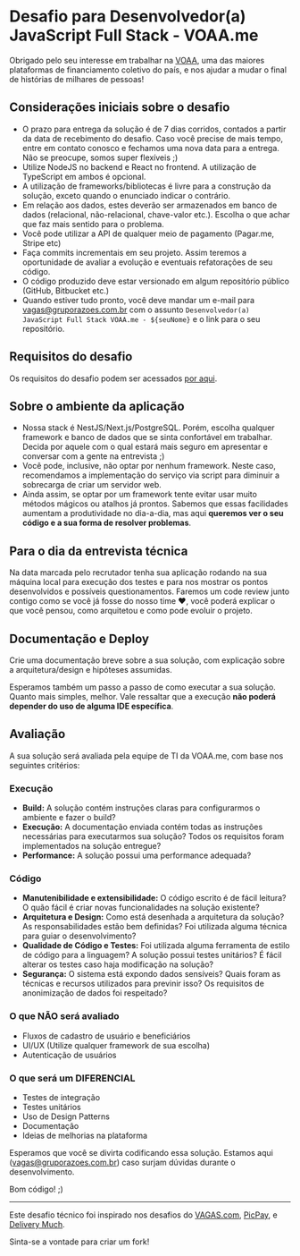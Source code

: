 # Desafio para Desenvolvedor(a) JavaScript Full Stack - VOAA.me

Obrigado pelo seu interesse em trabalhar na [VOAA](https://voaa.me), uma das maiores plataformas de financiamento coletivo do país, e nos ajudar a mudar o final de histórias de milhares de pessoas!

## Considerações iniciais sobre o desafio

- O prazo para entrega da solução é de 7 dias corridos, contados a partir da data de recebimento do desafio. Caso você precise de mais tempo, entre em contato conosco e fechamos uma nova data para a entrega. Não se preocupe, somos super flexíveis ;)
- Utilize NodeJS no backend e React no frontend. A utilização de TypeScript em ambos é opcional.
- A utilização de frameworks/bibliotecas é livre para a construção da solução, exceto quando o enunciado indicar o contrário.
- Em relação aos dados, estes deverão ser armazenados em banco de dados (relacional, não-relacional, chave-valor etc.). Escolha o que achar que faz mais sentido para o problema.
- Você pode utilizar a API de qualquer meio de pagamento (Pagar.me, Stripe etc)
- Faça commits incrementais em seu projeto. Assim teremos a oportunidade de avaliar a evolução e eventuais refatorações de seu código.
- O código produzido deve estar versionado em algum repositório público (GitHub, Bitbucket etc.)
- Quando estiver tudo pronto, você deve mandar um e-mail para vagas@gruporazoes.com.br com o assunto `Desenvolvedor(a) JavaScript Full Stack VOAA.me - ${seuNome}` e o link para o seu repositório.

## Requisitos do desafio

Os requisitos do desafio podem ser acessados [por aqui](desafio-tecnico.md).

## Sobre o ambiente da aplicação

- Nossa stack é NestJS/Next.js/PostgreSQL. Porém, escolha qualquer framework e banco de dados que se sinta confortável em trabalhar. Decida por aquele com o qual estará mais seguro em apresentar e conversar com a gente na entrevista ;)
- Você pode, inclusive, não optar por nenhum framework. Neste caso, recomendamos a implementação do serviço via script para diminuir a sobrecarga de criar um servidor web.
- Ainda assim, se optar por um framework tente evitar usar muito métodos mágicos ou atalhos já prontos. Sabemos que essas facilidades aumentam a produtividade no dia-a-dia, mas aqui **queremos ver o seu código e a sua forma de resolver problemas**.

## Para o dia da entrevista técnica

Na data marcada pelo recrutador tenha sua aplicação rodando na sua máquina local para execução dos testes e para nos mostrar os pontos desenvolvidos e possíveis questionamentos. Faremos um code review junto contigo como se você já fosse do nosso time ❤️, você poderá explicar o que você pensou, como arquitetou e como pode evoluir o projeto.

## Documentação e Deploy

Crie uma documentação breve sobre a sua solução, com explicação sobre a arquitetura/design e hipóteses assumidas.

Esperamos também um passo a passo de como executar a sua solução. Quanto mais simples, melhor. Vale ressaltar que a execução **não poderá depender do uso de alguma IDE específica**.

## Avaliação

A sua solução será avaliada pela equipe de TI da VOAA.me, com base nos seguintes critérios:

### Execução

- **Build:** A solução contém instruções claras para configurarmos o ambiente e fazer o build?
- **Execução:** A documentação enviada contém todas as instruções necessárias para executarmos sua solução? Todos os requisitos foram implementados na solução entregue?
- **Performance:** A solução possui uma performance adequada?

### Código

- **Manutenibilidade e extensibilidade:** O código escrito é de fácil leitura? O quão fácil é criar novas funcionalidades na solução existente?
- **Arquitetura e Design:** Como está desenhada a arquitetura da solução? As responsabilidades estão bem definidas? Foi utilizada alguma técnica para guiar o desenvolvimento?
- **Qualidade de Código e Testes:** Foi utilizada alguma ferramenta de estilo de código para a linguagem? A solução possui testes unitários? É fácil alterar os testes caso haja modificação na solução?
- **Segurança:** O sistema está expondo dados sensíveis? Quais foram as técnicas e recursos utilizados para previnir isso? Os requisitos de anonimização de dados foi respeitado?

### O que NÃO será avaliado

- Fluxos de cadastro de usuário e beneficiários
- UI/UX (Utilize qualquer framework de sua escolha)
- Autenticação de usuários

### O que será um DIFERENCIAL

- Testes de integração
- Testes unitários
- Uso de Design Patterns
- Documentação
- Ideias de melhorias na plataforma

Esperamos que você se divirta codificando essa solução. Estamos aqui (vagas@gruporazoes.com.br) caso surjam dúvidas durante o desenvolvimento.

Bom código! ;)

---

Este desafio técnico foi inspirado nos desafios do [VAGAS.com](https://github.com/VAGAS/), [PicPay](https://github.com/PicPay), e [Delivery Much](https://github.com/delivery-much/).

Sinta-se a vontade para criar um fork!
